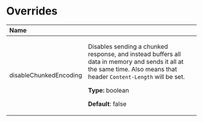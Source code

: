 # Overrides

<table>
  <thead>
    <tr>
      <th style="text-align:left">Name</th>
      <th style="text-align:left"></th>
    </tr>
  </thead>
  <tbody>
    <tr>
      <td style="text-align:left">disableChunkedEncoding</td>
      <td style="text-align:left">
        <p>Disables sending a chunked response, and instead buffers all data in memory
          and sends it all at the same time. Also means that header <code>Content-Length</code> will
          be set.</p>
        <p></p>
        <p><b>Type: </b>boolean</p>
        <p><b>Default</b>: false</p>
      </td>
    </tr>
  </tbody>
</table>
